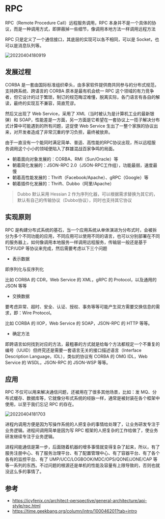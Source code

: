 # RPC

RPC（Remote Procedure Call）远程服务调用，RPC 本身并不是一个具体的协议，而是一种调用方式，即屏蔽掉一些细节，像调用本地方法一样调用远程方法

RPC 只是定义了一个通信接口，其底层的实现可以各不相同，可以是 Socket，也可以是消息队列等。

![20220404180919](http://image.zuoright.com/20220404180919.png)

## 发展过程

CORBA 是一套由国际标准组织牵头，由多家软件提供商共同参与的分布式规范，支持跨系统、跨语言的 CORBA 原本是最有机会统一 RPC 这个领域的有力竞争者，但它设计的过于繁琐，制订的规范晦涩难懂，脱离实际，各门语言有各自的解读，最终的实现互不兼容，简直荒谬。

然后又出现了 Web Service，采用了 XML（当时被认为是计算机工业的最新银弹）和 SOAP，性能差是一方面，另一方面是它希望在一套协议上一揽子解决分布式计算中可能遇到的所有问题，这促使 Web Service 生出了一整个家族的协议出来，对开发者造成了非常沉重的学习负担，最终被放弃。

由于一直没有一个能同时满足简单、普适、高性能的RPC协议出现，所以远程服务调用这个小小的领域便陷入了群雄混战百家争鸣的局面。

- 朝着面向对象发展的：CORBA、RMI（Sun/Oracle）等
- 朝着简化发展的：JSON-RPC 2.0（JSON-RPC工作组），功能最弱，速度最慢
- 朝着高性能发展的：Thrift（Facebook/Apache）、gRPC（Google）等
- 朝着插件化发展的：Thrift、Dubbo（阿里/Apache）

> Dubbo 默认采用 Hessian 2 作为序列化器，可以根据需求替换为其它的，默认有自己的传输协议（Dubbo协议），同时也支持其它协议

## 实现原则

RPC 是构建分布式系统的基石，当一个应用系统从单体演进为分布式时，会被拆分为多个不同功能的应用，不同应用可以使用不同的语言，也可以分别部署在不同的服务器上，如何像调用本地服务一样调用远程服务，传输层一般还是基于 TCP/UDP 等协议来完成，然后需要考虑以下三个问题

- 表示数据

即序列化与反序列化

比如 CORBA 的 CDR，Web Service 的 XML，gRPC 的 Protocol，以及通用的 JSON 等等

- 交换数据

要考虑异常、超时、安全、认证、授权、事务等等可能产生双方需要交换信息的需求，即：Wire Protocol。

比如 CORBA 的 IIOP，Web Service 的 SOAP，JSON-RPC 的 HTTP 等等。

- 确定方法

即跨语言如何找到对应的方法，最粗暴的方式就是给每个方法都规定一个不重复的编号（UUID）但终究还是需要一套语言无关的接口描述语言（Interface Description Language，IDL），类似的协议有 CORBA 的 OMG IDL，Web Service 的 WSDL，JSON-RPC 的 JSON-WSP 等等。

## 应用

RPC 不仅可以用来解决通信问题，还被用在了很多其他场景，比如：发 MQ、分布式缓存、数据库等，它就像分布式系统的经脉一样，通常是被封装在各个框架中使用，以至于我们忘记 RPC 的存在。

![20220404181703](http://image.zuoright.com/20220404181703.png)

进程内调用方便是因为写操作系统的人把复杂的事情给处理了，让业务研发专注于业务逻辑。进程间调用简单是因为写 RPC 框架的人把复杂的工作给做了，使业务研发继续专注于业务逻辑。

进程间能通信是第一步，后面随着机器的增多事情就变得复杂了起来，所以，有了服务注册中心、有了服务治理平台、有了配置管理中心、有了容器平台、有了各个各有的监控平台、有了 UMP/UCC/LOGBOOK/MDC/OPS/QONE/JONE/CAP 等等一系列的东西。不过问题的根源还是单机的性能及容量有上限导致的，否则也就没这么多的事情了。

## 参考

- <https://icyfenix.cn/architect-perspective/general-architecture/api-style/rpc.html>
- <https://time.geekbang.org/column/intro/100046201?tab=intro>
